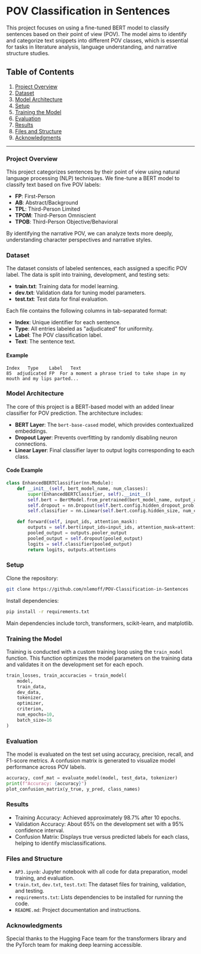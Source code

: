 # POV Classification in Sentences

This project focuses on using a fine-tuned BERT model to classify sentences based on their point of view (POV). The model aims to identify and categorize text snippets into different POV classes, which is essential for tasks in literature analysis, language understanding, and narrative structure studies.

## Table of Contents
1. [Project Overview](#project-overview)
2. [Dataset](#dataset)
3. [Model Architecture](#model-architecture)
4. [Setup](#setup)
5. [Training the Model](#training-the-model)
6. [Evaluation](#evaluation)
7. [Results](#results)
8. [Files and Structure](#files-and-structure)
9. [Acknowledgments](#acknowledgments)

---

### Project Overview
This project categorizes sentences by their point of view using natural language processing (NLP) techniques. We fine-tune a BERT model to classify text based on five POV labels:

- **FP**: First-Person
- **AB**: Abstract/Background
- **TPL**: Third-Person Limited
- **TPOM**: Third-Person Omniscient
- **TPOB**: Third-Person Objective/Behavioral

By identifying the narrative POV, we can analyze texts more deeply, understanding character perspectives and narrative styles.

### Dataset
The dataset consists of labeled sentences, each assigned a specific POV label. The data is split into training, development, and testing sets:

- **train.txt**: Training data for model learning.
- **dev.txt**: Validation data for tuning model parameters.
- **test.txt**: Test data for final evaluation.

Each file contains the following columns in tab-separated format:
- **Index**: Unique identifier for each sentence.
- **Type**: All entries labeled as "adjudicated" for uniformity.
- **Label**: The POV classification label.
- **Text**: The sentence text.

#### Example
```
Index	Type	Label	Text
85	adjudicated	FP	For a moment a phrase tried to take shape in my mouth and my lips parted...
```

### Model Architecture
The core of this project is a BERT-based model with an added linear classifier for POV prediction. The architecture includes:
- **BERT Layer**: The `bert-base-cased` model, which provides contextualized embeddings.
- **Dropout Layer**: Prevents overfitting by randomly disabling neuron connections.
- **Linear Layer**: Final classifier layer to output logits corresponding to each class.

#### Code Example
```python
class EnhancedBERTClassifier(nn.Module):
    def __init__(self, bert_model_name, num_classes):
        super(EnhancedBERTClassifier, self).__init__()
        self.bert = BertModel.from_pretrained(bert_model_name, output_attentions=True)
        self.dropout = nn.Dropout(self.bert.config.hidden_dropout_prob)
        self.classifier = nn.Linear(self.bert.config.hidden_size, num_classes)

    def forward(self, input_ids, attention_mask):
        outputs = self.bert(input_ids=input_ids, attention_mask=attention_mask)
        pooled_output = outputs.pooler_output
        pooled_output = self.dropout(pooled_output)
        logits = self.classifier(pooled_output)
        return logits, outputs.attentions
```

### Setup
Clone the repository:
```bash
git clone https://github.com/nlemoff/POV-Classification-in-Sentences
```

Install dependencies:
```bash
pip install -r requirements.txt
```
Main dependencies include torch, transformers, scikit-learn, and matplotlib.

### Training the Model
Training is conducted with a custom training loop using the `train_model` function. This function optimizes the model parameters on the training data and validates it on the development set for each epoch.

```python
train_losses, train_accuracies = train_model(
    model, 
    train_data, 
    dev_data, 
    tokenizer, 
    optimizer, 
    criterion, 
    num_epochs=10, 
    batch_size=16
)
```

### Evaluation
The model is evaluated on the test set using accuracy, precision, recall, and F1-score metrics. A confusion matrix is generated to visualize model performance across POV labels.

```python
accuracy, conf_mat = evaluate_model(model, test_data, tokenizer)
print(f"Accuracy: {accuracy}")
plot_confusion_matrix(y_true, y_pred, class_names)
```

### Results
- Training Accuracy: Achieved approximately 98.7% after 10 epochs.
- Validation Accuracy: About 65% on the development set with a 95% confidence interval.
- Confusion Matrix: Displays true versus predicted labels for each class, helping to identify misclassifications.

### Files and Structure
- `AP3.ipynb`: Jupyter notebook with all code for data preparation, model training, and evaluation.
- `train.txt`, `dev.txt`, `test.txt`: The dataset files for training, validation, and testing.
- `requirements.txt`: Lists dependencies to be installed for running the code.
- `README.md`: Project documentation and instructions.

### Acknowledgments
Special thanks to the Hugging Face team for the transformers library and the PyTorch team for making deep learning accessible.
